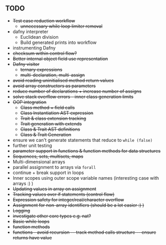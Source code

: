 ## TODO
    
- ~~Test case reduction workflow~~
  - ~~unnecessary while loop limiter removal~~
- dafny interpreter
  - Euclidean division
  - Build generated prints into workflow
- instrumenting Dafny
- ~~checksum within control flow?~~
- ~~Better internal object field use representation~~
- ~~Dafny visitor~~
  - ~~ternary expressions~~
  - ~~multi-declaration, multi-assign~~
- ~~avoid reading uninitialised method return values~~
- ~~avoid array constructors as parameters~~
- ~~reduce number of declarations + increase number of assigns~~
- ~~solve stack overflow errors - inner class generation limits~~
- ~~OOP integration~~
    - ~~Class method + field calls~~
    - ~~Class Instantiation AST expression~~
    - ~~Trait & class extension tracking~~
    - ~~Trait generation with extends~~
    - ~~Class & Trait AST definitions~~
    - ~~Class & Trait Generation~~
- ensure we can't generate statements that reduce to `while (false)`
- further unit testing
- ~~parameter support in functions & function methods for data structures~~
- ~~Sequences, sets, multisets, maps~~
- Multi-dimensional arrays
- parallel assignment to arrays via ```forall```
- continue + break support in loops
- Inner scopes using outer scope variable names (interesting case with arrays :) )
- ~~Updating values in array on assignment~~
- ~~Tracking values over if statements (control flow)~~
- ~~Expression safety for integer/real/character overflow~~
- ~~Assignment for non-array identifiers (should be a lot easier :) )~~
- ~~Logging~~
- ~~investigate other core types e.g. nat?~~
- ~~Basic while loops~~
- ~~function methods~~
- ~~functions - avoid recursion -- track method calls structure -- ensure returns have value~~
